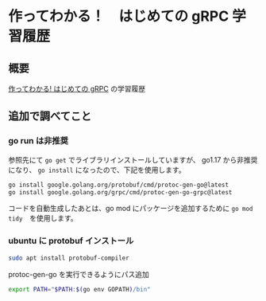 # 作ってわかる！　はじめての gRPC 学習履歴

## 概要

[作ってわかる! はじめての gRPC](https://zenn.dev/hsaki/books/golang-grpc-starting) の学習履歴

## 追加で調べてこと

### go run は非推奨

参照先にて `go get` でライブラリインストールしていますが、 go1.17 から非推奨になり、 `go install` になったので、下記を使用します。

```bash
go install google.golang.org/protobuf/cmd/protoc-gen-go@latest
go install google.golang.org/grpc/cmd/protoc-gen-go-grpc@latest
```

コードを自動生成したあとは、go mod にパッケージを追加するために `go mod tidy`　を使用します。

### ubuntu に protobuf インストール

```bash
sudo apt install protobuf-compiler
```

protoc-gen-go を実行できるようにパス追加

```bash
export PATH="$PATH:$(go env GOPATH)/bin"
```
